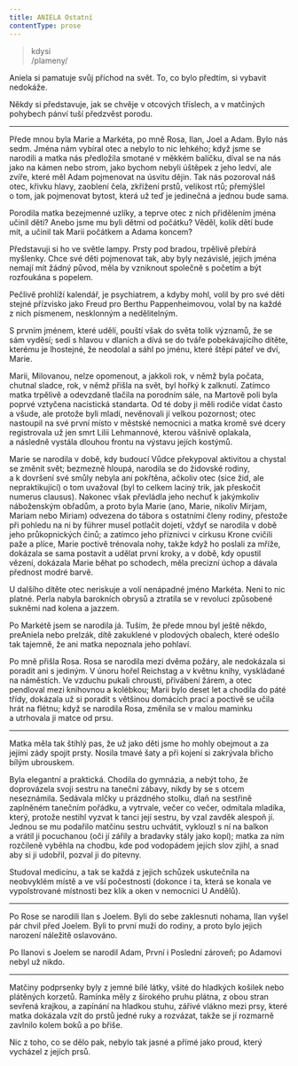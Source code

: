```yaml
---
title: ANIELA Ostatní
contentType: prose
---
```


<section>

> kdysi  
> /plameny/

Aniela si pamatuje svůj příchod na svět. To, co bylo předtím, si vybavit nedokáže.

Někdy si představuje, jak se chvěje v otcových tříslech, a v matčiných pohybech pánví tuší předzvěst porodu.

* * *

Přede mnou byla Marie a Markéta, po mně Rosa, Ilan, Joel a Adam. Bylo nás sedm. Jména nám vybíral otec a nebylo to nic lehkého; když jsme se narodili a matka nás předložila smotané v měkkém balíčku, díval se na nás jako na kámen nebo strom, jako bychom nebyli úštěpek z jeho ledví, ale zvíře, které měl Adam pojmenovat na úsvitu dějin. Tak nás pozoroval náš otec, křivku hlavy, zaoblení čela, zkřížení prstů, velikost rtů; přemýšlel o tom, jak pojmenovat bytost, která už teď je jedinečná a jednou bude sama.

Porodila matka bezejmenné uzlíky, a teprve otec z nich přidělením jména učinil děti? Anebo jsme mu byli dětmi od počátku? Věděl, kolik dětí bude mít, a učinil tak Marii počátkem a Adama koncem?

</section>

<section>

Představuji si ho ve světle lampy. Prsty pod bradou, trpělivě přebírá myšlenky. Chce své děti pojmenovat tak, aby byly nezávislé, jejich jména nemají mít žádný původ, měla by vzniknout společně s početím a být rozfoukána s popelem.

Pečlivě prohlíží kalendář, je psychiatrem, a kdyby mohl, volil by pro své děti stejné přízvisko jako Freud pro Berthu Pappenheimovou, volal by na každé z nich písmenem, nesklonným a nedělitelným.

S prvním jménem, které udělí, pouští však do světa tolik významů, že se sám vyděsí; sedí s hlavou v dlaních a dívá se do tváře pobekávajícího dítěte, kterému je lhostejné, že neodolal a sáhl po jménu, které štěpí páteř ve dví, Marie.

Marii, Milovanou, nelze opomenout, a jakkoli rok, v němž byla počata, chutnal sladce, rok, v němž přišla na svět, byl hořký k za­lknu­tí. Zatímco matka trpělivě a odevzdaně tlačila na porodním sále, na Martově poli byla poprvé vztyčena nacistická standarta. Od té doby ji měli rodiče vídat často a všude, ale protože byli mladí, nevěnovali jí velkou pozornost; otec nastoupil na své první místo v městské nemocnici a matka kromě své dcery registrovala už jen smrt Lilii Lehmannové, kterou vášnivě oplakala, a následně vystála dlouhou frontu na výstavu jejích kostýmů.

Marie se narodila v době, kdy budoucí Vůdce překypoval aktivitou a chystal se změnit svět; bezmezně hloupá, narodila se do židovské rodiny, a k dovršení své smůly nebyla ani pokřtěna, ačkoliv otec (sice žid, ale nepraktikující) o tom uvažoval (byl to celkem laciný trik, jak přeskočit numerus clausus). Nakonec však převládla jeho nechuť k jakýmkoliv náboženským obřadům, a proto byla Marie (ano, Marie, nikoliv Mirjam, Mariam nebo Miriam) odvezena do tábora s ostatními členy rodiny, přestože při pohledu na ni by führer musel potlačit dojetí, vždyť se narodila v době jeho průkopnických činů; a zatímco jeho příznivci v cirkusu Krone cvičili paže a plíce, Marie poctivě trénovala nohy, takže když ho poslali za mříže, dokázala se sama postavit a udělat první kroky, a v době, kdy opustil vězení, dokázala Marie běhat po schodech, měla precizní úchop a dávala přednost modré barvě.

U dalšího dítěte otec neriskuje a volí nenápadné jméno Markéta. Není to nic platné. Perla nabyla barokních obrysů a ztratila se v revoluci způsobené sukněmi nad kolena a jazzem.

Po Markétě jsem se narodila já. Tuším, že přede mnou byl ještě někdo, preAniela nebo preIzák, dítě zakuklené v plodových obalech, které odešlo tak tajemně, že ani matka nepoznala jeho pohlaví.

Po mně přišla Rosa. Rosa se narodila mezi dvěma požáry, ale nedokázala si poradit ani s jediným. V únoru hořel Reichstag a v květnu knihy, vyskládané na náměstích. Ve vzduchu pukali chrousti, přivábení žárem, a otec pendloval mezi knihovnou a kolébkou; Marii bylo deset let a chodila do páté třídy, dokázala už si poradit s většinou domácích prací a poctivě se učila hrát na flétnu; když se narodila Rosa, změnila se v malou maminku a utrhovala ji matce od prsu.

* * *

Matka měla tak štíhlý pas, že už jako děti jsme ho mohly obejmout a za jejími zády spojit prsty. Nosila tmavé šaty a při kojení si zakrývala břicho bílým ubrouskem.

Byla elegantní a praktická. Chodila do gymnázia, a nebýt toho, že doprovázela svoji sestru na taneční zábavy, nikdy by se s otcem neseznámila. Sedávala mlčky u prázdného stolku, dlaň na sestřině zaplněném tanečním pořádku, a vytrvale, večer co večer, odmítala mladíka, který, protože nestihl vyzvat k tanci její sestru, by vzal zavděk alespoň jí. Jednou se mu podařilo matčinu sestru uchvátit, vyklouzl s ní na balkon a vrátil ji pocuchanou (oči jí zářily a bradavky stály jako kopí); matka za ním rozčileně vyběhla na chodbu, kde pod vodopádem jejích slov zjihl, a snad aby si ji udobřil, pozval ji do pitevny.

Studoval medicínu, a tak se každá z jejich schůzek uskutečnila na neobvyklém místě a ve vší počestnosti (dokonce i ta, která se konala ve vypolstrované místnosti bez klik a oken v nemocnici U Andělů).

* * *

Po Rose se narodili Ilan s Joelem. Byli do sebe zaklesnuti nohama, Ilan vyšel pár chvil před Joelem. Byli to první muži do rodiny, a proto bylo jejich narození náležitě oslavováno.

Po Ilanovi s Joelem se narodil Adam, První i Poslední zároveň; po Adamovi nebyl už nikdo.

* * *

Matčiny podprsenky byly z jemné bílé látky, všité do hladkých košilek nebo plátěných korzetů. Ramínka měly z širokého pruhu plátna, z obou stran sevřená krajkou, a zapínání na hladkou stuhu, zářivé vlákno mezi prsy, které matka dokázala vzít do prstů jedné ruky a rozvázat, takže se jí rozmarně zavlnilo kolem boků a po břiše.

</section>

<section>

Nic z toho, co se dělo pak, nebylo tak jasné a přímé jako proud, který vycházel z jejích prsů.

</section>
